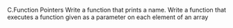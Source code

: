 C.Function Pointers
Write a function that prints a name.
Write a function that executes a function given as a parameter on each element of an array
